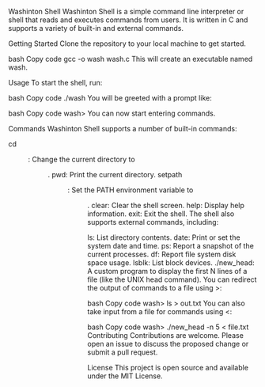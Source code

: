 Washinton Shell
Washinton Shell is a simple command line interpreter or shell that reads and executes commands from users. It is written in C and supports a variety of built-in and external commands.

Getting Started
Clone the repository to your local machine to get started.

bash
Copy code
gcc -o wash wash.c
This will create an executable named wash.

Usage
To start the shell, run:

bash
Copy code
./wash
You will be greeted with a prompt like:

bash
Copy code
wash>
You can now start entering commands.

Commands
Washinton Shell supports a number of built-in commands:

cd <dir>: Change the current directory to <dir>.
pwd: Print the current directory.
setpath <dir>: Set the PATH environment variable to <dir>.
clear: Clear the shell screen.
help: Display help information.
exit: Exit the shell.
The shell also supports external commands, including:

ls: List directory contents.
date: Print or set the system date and time.
ps: Report a snapshot of the current processes.
df: Report file system disk space usage.
lsblk: List block devices.
./new_head: A custom program to display the first N lines of a file (like the UNIX head command).
You can redirect the output of commands to a file using >:

bash
Copy code
wash> ls > out.txt
You can also take input from a file for commands using <:

bash
Copy code
wash> ./new_head -n 5 < file.txt
Contributing
Contributions are welcome. Please open an issue to discuss the proposed change or submit a pull request.

License
This project is open source and available under the MIT License.

